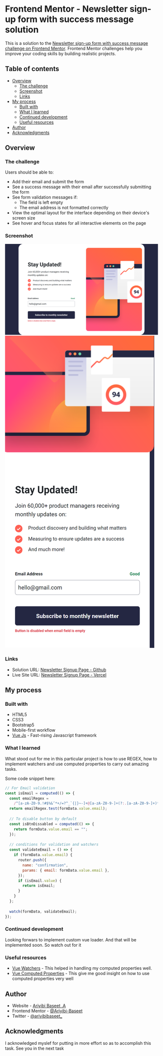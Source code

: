 # Frontend Mentor - Newsletter sign-up form with success message solution

This is a solution to the [Newsletter sign-up form with success message challenge on Frontend Mentor](https://www.frontendmentor.io/challenges/newsletter-signup-form-with-success-message-3FC1AZbNrv). Frontend Mentor challenges help you improve your coding skills by building realistic projects.

## Table of contents

- [Overview](#overview)
  - [The challenge](#the-challenge)
  - [Screenshot](#screenshot)
  - [Links](#links)
- [My process](#my-process)
  - [Built with](#built-with)
  - [What I learned](#what-i-learned)
  - [Continued development](#continued-development)
  - [Useful resources](#useful-resources)
- [Author](#author)
- [Acknowledgments](#acknowledgments)

## Overview

### The challenge

Users should be able to:

- Add their email and submit the form
- See a success message with their email after successfully submitting the form
- See form validation messages if:
  - The field is left empty
  - The email address is not formatted correctly
- View the optimal layout for the interface depending on their device's screen size
- See hover and focus states for all interactive elements on the page

### Screenshot

![Desktop view](./public/screenshot/desktop_view.png)
![Mobile view](./public/screenshot/mobile_view.png)

### Links

- Solution URL: [Newsletter Signup Page - Github](https://github.com/Ariyibi-Baseet/newsletter-signup-page-frontend-mentor)
- Live Site URL: [Newsletter Signup Page - Vercel](https://newsletter-signup-page-frontend-mentor.vercel.app/)

## My process

### Built with

- HTML5
- CSS3
- Bootstrap5
- Mobile-first workflow
- [Vue Js](https://vuejs.org/) - Fast-rising Javascript framework

### What I learned

What stood out for me in this particular project is how to use REGEX, how to implement watchers and use computed properties to carry out amazing tasks.

Some code snippet here:

```js
// For Email validation
const isEmail = computed(() => {
  const emailRegex =
    /^[a-zA-Z0-9.!#$%&’*+/=?^_`{|}~-]+@[a-zA-Z0-9-]+(?:.[a-zA-Z0-9-]+)*$/;
  return emailRegex.test(formData.value.email);

  // To disable button by default
  const isBtnDissabled = computed(() => {
    return formData.value.email == "";
  });

  // conditions for validation and watchers
  const validateEmail = () => {
    if (formData.value.email) {
      router.push({
        name: "confirmation",
        params: { email: formData.value.email },
      });
      if (isEmail.value) {
        return isEmail;
      }
    }
  };

  watch(formData, validateEmail);
});
```

### Continued development

Looking forwars to implement custom vue loader. And that will be implemented soon. So watch out for it

### Useful resources

- [Vue Watchers](https://vuejs.org/guide/essentials/watchers.html) - This helped in handling my computed properties well.
- [Vue Computed Properties](https://www.example.com) - This give me good insight on how to use computed properties very well

## Author

- Website - [Ariyibi Baseet .A](https://www.your-site.com)
- Frontend Mentor - [@Ariyibi-Baseet](https://www.frontendmentor.io/profile/Ariyibi-Baseet)
- Twitter - [@ariyibibaseet\_](https://www.twitter.com/ariyibibaseet_)

## Acknowledgments

I acknowledged myslef for putting in more effort so as to accomplish this task. See you in the next task
